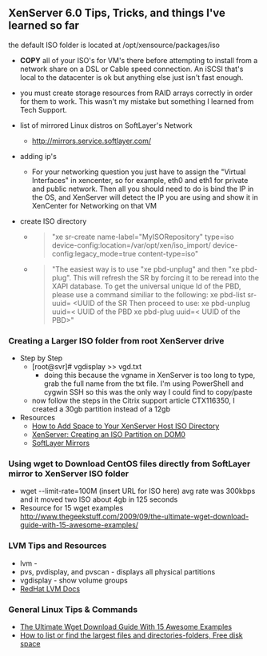XenServer 6.0 Tips, Tricks, and things I've learned so far
----------

the default ISO folder is located  at /opt/xensource/packages/iso

* **COPY** all of your ISO's for VM's there before attempting to install from a network share on a DSL or Cable speed connection.
An iSCSI that's local to the datacenter is ok but anything else just isn't fast enough.

* you must create storage resources from RAID arrays correctly in order for them to work. This wasn't my mistake but something I learned from Tech Support.

* list of mirrored Linux distros on SoftLayer's Network
  * http://mirrors.service.softlayer.com/

* adding ip's
  * For your networking question you just have to assign the "Virtual Interfaces" in xencenter, so for example, eth0 and eth1 for private and public network.  Then all you should need to do is bind the IP in the OS, and XenServer will detect the IP you are using and show it in XenCenter for Networking on that VM

* create ISO directory
  * > "xe sr-create name-label="MyISORepository" type=iso device-config:location=/var/opt/xen/iso_import/ device-config:legacy_mode=true content-type=iso"
  * > "The easiest way is to use "xe pbd-unplug" and then "xe pbd-plug". This will refresh the SR by forcing it to be reread into the XAPI database. To get the universal unique Id of the PBD, please use a command similiar to the following:
xe pbd-list sr-uuid= <UUID of the SR
Then proceed to use:
xe pbd-unplug uuid=< UUID of the PBD
xe pbd-plug uuid=< UUID of the PBD>"

### Creating a Larger ISO folder from root XenServer drive
* Step by Step
  * [root@svr]# vgdisplay >> vgd.txt
    * doing this because the vgname in XenServer is too long to type, grab the full name from the txt file. I'm using PowerShell and cygwin SSH so this was the only way I could find to copy/paste 
  * now follow the steps in the Citrix support article CTX116350, I created a 30gb partition instead of a 12gb
* Resources
  * [How to Add Space to Your XenServer Host ISO Directory](http://support.citrix.com/article/CTX116350)
  * [XenServer: Creating an ISO Partition on DOM0](http://wagthereal.com/2011/11/18/xenserver-creating-an-iso-partition-on-dom0/)
  * [SoftLayer Mirrors](http://mirrors.service.softlayer.com)

### Using wget to Download CentOS files directly from SoftLayer mirror to XenServer ISO folder
* wget --limit-rate=100M (insert URL for ISO here) avg rate was 300kbps and it moved two ISO about 4gb in 125 seconds
* Resource for 15 wget examples http://www.thegeekstuff.com/2009/09/the-ultimate-wget-download-guide-with-15-awesome-examples/

### LVM Tips and Resources
* lvm - 
* pvs, pvdisplay, and pvscan - displays all physical partitions
* vgdisplay - show volume groups
* [RedHat LVM Docs](http://docs.redhat.com/docs/en-US/Red_Hat_Enterprise_Linux/5/pdf/Logical_Volume_Manager_Administration/Red_Hat_Enterprise_Linux-5-Logical_Volume_Manager_Administration-en-US.pdf)

### General Linux Tips & Commands
* [The Ultimate Wget Download Guide With 15 Awesome Examples](http://www.thegeekstuff.com/2009/09/the-ultimate-wget-download-guide-with-15-awesome-examples/)
* [How to list or find the largest files and directories-folders, Free disk space](http://www.go2linux.org/linux/2010/11/how-list-or-find-largest-files-and-directories-folders-linux-free-disk-space-850)